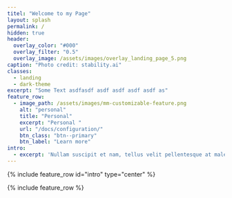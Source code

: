 ```yaml
---
titel: "Welcome to my Page" 
layout: splash
permalink: /
hidden: true
header:
  overlay_color: "#000"
  overlay_filter: "0.5"
  overlay_image: /assets/images/overlay_landing_page_5.png
caption: "Photo credit: stability.ai"
classes:
  - landing
  - dark-theme
excerpt: "Some Text asdfasdf asdf asdf asdf asdf as"
feature_row:
  - image_path: /assets/images/mm-customizable-feature.png
    alt: "personal"
    title: "Personal"
    excerpt: "Personal "
    url: "/docs/configuration/"
    btn_class: "btn--primary"
    btn_label: "Learn more"
intro: 
  - excerpt: 'Nullam suscipit et nam, tellus velit pellentesque at malesuada, enim eaque. Quis nulla, netus tempor in diam gravida tincidunt, *proin faucibus* voluptate felis id sollicitudin. Centered with `type="center"`' 
---
```


{% include feature_row id="intro" type="center" %}

{% include feature_row %}